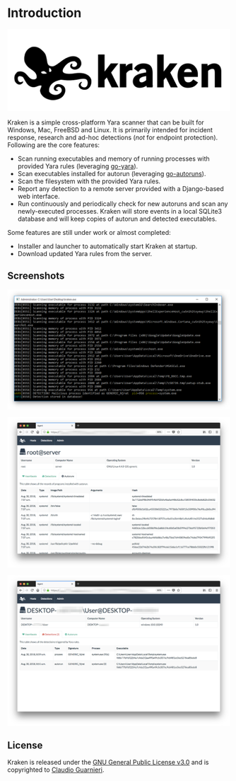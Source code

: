 # Introduction

![](.gitbook/assets/kraken.png)

Kraken is a simple cross-platform Yara scanner that can be built for Windows, Mac, FreeBSD and Linux. It is primarily intended for incident response, research and ad-hoc detections \(_not_ for endpoint protection\). Following are the core features:

- Scan running executables and memory of running processes with provided Yara rules (leveraging [go-yara](https://github.com/hillu/go-yara)).
- Scan executables installed for autorun (leveraging [go-autoruns](https://github.com/botherder/go-autoruns)).
- Scan the filesystem with the provided Yara rules.
- Report any detection to a remote server provided with a Django-based web interface.
- Run continuously and periodically check for new autoruns and scan any newly-executed processes. Kraken will store events in a local SQLite3 database and will keep copies of autorun and detected executables.

Some features are still under work or almost completed:

* Installer and launcher to automatically start Kraken at startup.
* Download updated Yara rules from the server.

## Screenshots

![](.gitbook/assets/cmd.png)

![](.gitbook/assets/linux.png)

![](.gitbook/assets/windows.png)

## License

Kraken is released under the [GNU General Public License v3.0](https://github.com/botherder/kraken/tree/636a4f467228ea84df7162ed748c47469263b60b/LICENSE/README.md) and is copyrighted to [Claudio Guarnieri](https://nex.sx).

